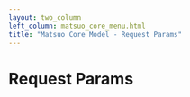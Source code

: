 ```yaml
---
layout: two_column
left_column: matsuo_core_menu.html
title: "Matsuo Core Model - Request Params"
---
```


# Request Params